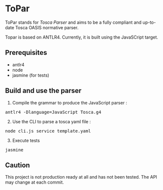 # ToPar
ToPar stands for *Tosca Parser* and aims to be a fully compliant and up-to-date Tosca OASIS normative parser.

Topar is based on ANTLR4. Currently, it is built using the JavaSCript target.

## Prerequisites
- antlr4
- node 
- jasmine (for tests)

## Build and use the parser
1. Compile the grammar to produce the JavaScript parser :
<pre>antlr4 -Dlanguage=JavaScript Tosca.g4</pre>
2. Use the CLI to parse a tosca yaml file :
<pre>node cli.js service_template.yaml</pre>
3. Execute tests
<pre>jasmine</pre>

## Caution
This project is not production ready at all and has not been tested. The API may change at each commit.
